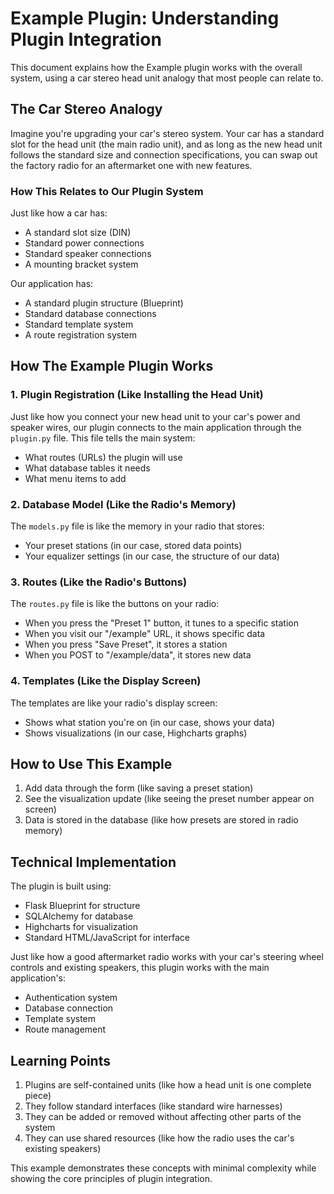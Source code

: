 # Example Plugin: Understanding Plugin Integration

This document explains how the Example plugin works with the overall system, using a car stereo head unit analogy that most people can relate to.

## The Car Stereo Analogy

Imagine you're upgrading your car's stereo system. Your car has a standard slot for the head unit (the main radio unit), and as long as the new head unit follows the standard size and connection specifications, you can swap out the factory radio for an aftermarket one with new features.

### How This Relates to Our Plugin System

Just like how a car has:
- A standard slot size (DIN)
- Standard power connections
- Standard speaker connections
- A mounting bracket system

Our application has:
- A standard plugin structure (Blueprint)
- Standard database connections
- Standard template system
- A route registration system

## How The Example Plugin Works

### 1. Plugin Registration (Like Installing the Head Unit)
Just like how you connect your new head unit to your car's power and speaker wires, our plugin connects to the main application through the `plugin.py` file. This file tells the main system:
- What routes (URLs) the plugin will use
- What database tables it needs
- What menu items to add

### 2. Database Model (Like the Radio's Memory)
The `models.py` file is like the memory in your radio that stores:
- Your preset stations (in our case, stored data points)
- Your equalizer settings (in our case, the structure of our data)

### 3. Routes (Like the Radio's Buttons)
The `routes.py` file is like the buttons on your radio:
- When you press the "Preset 1" button, it tunes to a specific station
- When you visit our "/example" URL, it shows specific data
- When you press "Save Preset", it stores a station
- When you POST to "/example/data", it stores new data

### 4. Templates (Like the Display Screen)
The templates are like your radio's display screen:
- Shows what station you're on (in our case, shows your data)
- Shows visualizations (in our case, Highcharts graphs)

## How to Use This Example

1. Add data through the form (like saving a preset station)
2. See the visualization update (like seeing the preset number appear on screen)
3. Data is stored in the database (like how presets are stored in radio memory)

## Technical Implementation

The plugin is built using:
- Flask Blueprint for structure
- SQLAlchemy for database
- Highcharts for visualization
- Standard HTML/JavaScript for interface

Just like how a good aftermarket radio works with your car's steering wheel controls and existing speakers, this plugin works with the main application's:
- Authentication system
- Database connection
- Template system
- Route management

## Learning Points

1. Plugins are self-contained units (like how a head unit is one complete piece)
2. They follow standard interfaces (like standard wire harnesses)
3. They can be added or removed without affecting other parts of the system
4. They can use shared resources (like how the radio uses the car's existing speakers)

This example demonstrates these concepts with minimal complexity while showing the core principles of plugin integration.
